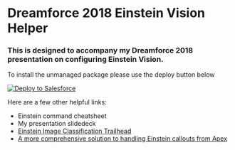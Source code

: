 <h1>Dreamforce 2018 Einstein Vision Helper</h1>
<h3>This is designed to accompany my Dreamforce 2018 presentation on configuring Einstein Vision.</h3>
<p>To install the unmanaged package please use the deploy button below</p>
<p>
	<a href="https://githubsfdeploy.herokuapp.com?owner=pbergner&repo=df18-einstein-vision">
		<img alt="Deploy to Salesforce" src="https://raw.githubusercontent.com/afawcett/githubsfdeploy/master/src/main/webapp/resources/img/deploy.png"/>
	</a>
</p>
<p>Here are a few other helpful links:<br/>
	<ul>
		<li>Einstein command cheatsheet</li>
		<li>My presentation slidedeck</li>
		<li><a href="https://trailhead.salesforce.com/en/projects/predictive_vision_apex">Einstein Image Classification Trailhead</a></li>
		<li><a href="ps://github.com/muenzpraeger/salesforce-einstein-platform-apex
			">A more comprehensive solution to handling Einstein callouts from Apex</a></li>
	</ul>
</p>
